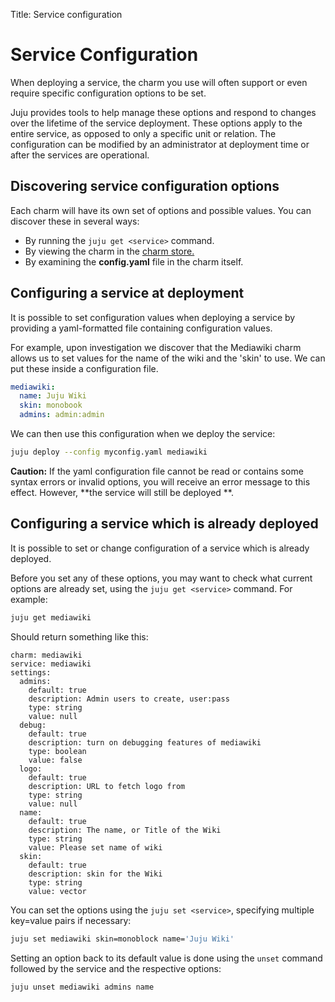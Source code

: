 Title: Service configuration  

# Service Configuration

When deploying a service, the charm you use will often support or even require
specific configuration options to be set.

Juju provides tools to help manage these options and respond to changes over
the lifetime of the service deployment. These options apply to the entire
service, as opposed to only a specific unit or relation. The configuration can
be modified by an administrator at deployment time or after the services are
operational.


## Discovering service configuration options

Each charm will have its own set of options and possible values. You can
discover these in several ways:

  - By running the `juju get <service>` command.
  - By viewing the charm in the [charm store.](https://jujucharms.com)
  - By examining the **config.yaml** file in the charm itself.


## Configuring a service at deployment

It is possible to set configuration values when deploying a service by
providing a yaml-formatted file containing configuration values.

For example, upon investigation we discover that the Mediawiki charm allows us
to set values for the name of the wiki and the 'skin' to use. We can put these
inside a configuration file.

```yaml
mediawiki:
  name: Juju Wiki
  skin: monobook
  admins: admin:admin
```

We can then use this configuration when we deploy the service:

```bash
juju deploy --config myconfig.yaml mediawiki
```

**Caution:** If the yaml configuration file cannot be read or contains some
syntax errors or invalid options, you will receive an error message to this
effect. However, **the service will still be deployed **. 


## Configuring a service which is already deployed

It is possible to set or change configuration of a service which is already
deployed.

Before you set any of these options, you may want to check what current options
are already set, using the `juju get <service>` command. For example:

```bash
juju get mediawiki
```

Should return something like this:

```no-highlight
charm: mediawiki
service: mediawiki
settings:
  admins:
    default: true
    description: Admin users to create, user:pass
    type: string
    value: null
  debug:
    default: true
    description: turn on debugging features of mediawiki
    type: boolean
    value: false
  logo:
    default: true
    description: URL to fetch logo from
    type: string
    value: null
  name:
    default: true
    description: The name, or Title of the Wiki
    type: string
    value: Please set name of wiki
  skin:
    default: true
    description: skin for the Wiki
    type: string
    value: vector
```

You can set the options using the `juju set <service>`, specifying
multiple key=value pairs if necessary:

```bash
juju set mediawiki skin=monoblock name='Juju Wiki' 
```

Setting an option back to its default value is done using the `unset` command
followed by the service and the respective options:

```bash
juju unset mediawiki admins name 
```
